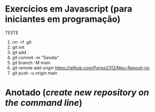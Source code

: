 # Exercícios em Javascript (para iniciantes em programação)

TESTE
1. rm -rf .git
2. git init
3. git add .
4. git commit -m "Sandia"
5. git branch -M main
6. git remote add origin https://github.com/Parise2312/Meu-Reposit-rio
7. git push -u origin main

# Anotado (*create new repository on the command line*)